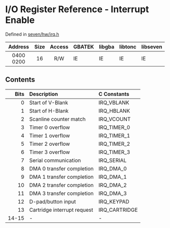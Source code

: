 # I/O Register Reference - Interrupt Enable

Defined in [seven/hw/irq.h](../../include/seven/hw/irq.h)

Address   | Size | Access | GBATEK | libgba | libtonc | libseven
:--------:|:----:|:------:|:-------|:-------|:--------|:--------
0400 0200 | 16   | R/W    | IE     | IE     | IE      | IE

## Contents

 Bits | Description                 | C Constants
-----:|:----------------------------|:-----------
 0    | Start of V-Blank            | IRQ_VBLANK
 1    | Start of H-Blank            | IRQ_HBLANK
 2    | Scanline counter match      | IRQ_VCOUNT
 3    | Timer 0 overflow            | IRQ_TIMER_0
 4    | Timer 1 overflow            | IRQ_TIMER_1
 5    | Timer 2 overflow            | IRQ_TIMER_2
 6    | Timer 3 overflow            | IRQ_TIMER_3
 7    | Serial communication        | IRQ_SERIAL
 8    | DMA 0 transfer completion   | IRQ_DMA_0
 9    | DMA 1 transfer completion   | IRQ_DMA_1
10    | DMA 2 transfer completion   | IRQ_DMA_2
11    | DMA 3 transfer completion   | IRQ_DMA_3
12    | D-pad/button input          | IRQ_KEYPAD
13    | Cartridge interrupt request | IRQ_CARTRIDGE
14-15 | -                           | -

